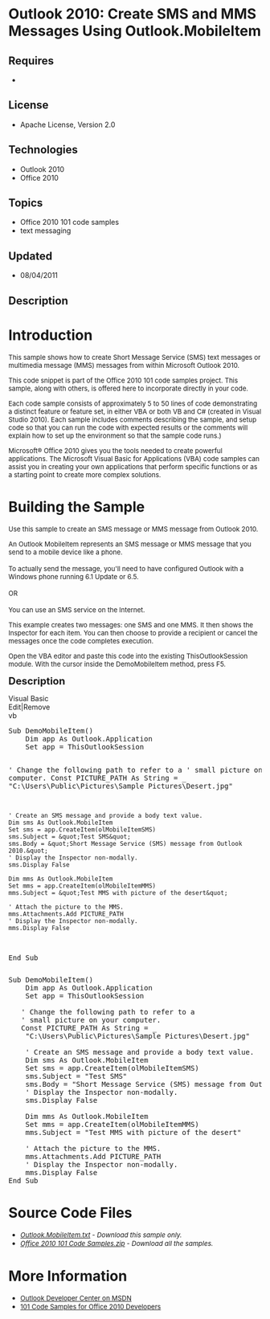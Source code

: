 # Outlook 2010: Create SMS and MMS Messages Using Outlook.MobileItem
## Requires
- 
## License
- Apache License, Version 2.0
## Technologies
- Outlook 2010
- Office 2010
## Topics
- Office 2010 101 code samples
- text messaging
## Updated
- 08/04/2011
## Description

<h1>Introduction</h1>
<p><span style="font-size:small">This sample shows how to create Short Message Service (SMS) text messages or multimedia message (MMS) messages from within Microsoft Outlook 2010.</span></p>
<p><span style="font-size:small">This code snippet is part of the Office 2010 101 code samples project. This sample, along with others, is offered here to incorporate directly in your code.</span></p>
<p><span style="font-size:small">Each code sample consists of approximately 5 to 50 lines of code demonstrating a distinct feature or feature set, in either VBA or both VB and C# (created in Visual Studio 2010). Each sample includes comments describing the
 sample, and setup code so that you can run the code with expected results or the comments will explain how to set up the environment so that the sample code runs.)</span></p>
<p><span style="font-size:small">Microsoft&reg; Office 2010 gives you the tools needed to create powerful applications. The Microsoft Visual Basic for Applications (VBA) code samples can assist you in creating your own applications that perform specific functions
 or as a starting point to create more complex solutions.</span></p>
<h1><span>Building the Sample</span></h1>
<p><span style="font-size:small">Use this sample to create an SMS message or MMS message from Outlook 2010.</span></p>
<p><span style="font-size:small">An Outlook MobileItem represents an SMS message or MMS message that you send to a mobile device like a phone.</span><br>
<br>
<span style="font-size:small">To actually send the message, you'll need to have configured Outlook with a Windows phone running 6.1 Update or 6.5.</span><br>
<br>
<span style="font-size:small">OR</span><br>
<br>
<span style="font-size:small">You can use an SMS service on the Internet.</span></p>
<p><span style="font-size:small">This example creates two messages: one SMS and one MMS. It then shows the Inspector for each item. You can then choose to provide a recipient or cancel the messages once the code completes execution.</span></p>
<p><span style="font-size:small">Open the VBA editor and paste this code into the existing ThisOutlookSession module. With the cursor inside the DemoMobileItem method, press F5.</span></p>
<p><span style="font-size:20px; font-weight:bold">Description</span></p>
<div class="scriptcode">
<div class="pluginEditHolder" pluginCommand="mceScriptCode">
<div class="title"><span>Visual Basic</span></div>
<div class="pluginLinkHolder"><span class="pluginEditHolderLink">Edit</span>|<span class="pluginRemoveHolderLink">Remove</span></div>
<span class="hidden">vb</span>
<pre class="hidden">Sub DemoMobileItem()
    Dim app As Outlook.Application
    Set app = ThisOutlookSession
    
   ' Change the following path to refer to a
   ' small picture on your computer.
   Const PICTURE_PATH As String = _
    &quot;C:\Users\Public\Pictures\Sample Pictures\Desert.jpg&quot;

    ' Create an SMS message and provide a body text value.
    Dim sms As Outlook.MobileItem
    Set sms = app.CreateItem(olMobileItemSMS)
    sms.Subject = &quot;Test SMS&quot;
    sms.Body = &quot;Short Message Service (SMS) message from Outlook 2010.&quot;
    ' Display the Inspector non-modally.
    sms.Display False
    
    Dim mms As Outlook.MobileItem
    Set mms = app.CreateItem(olMobileItemMMS)
    mms.Subject = &quot;Test MMS with picture of the desert&quot;
    
    ' Attach the picture to the MMS.
    mms.Attachments.Add PICTURE_PATH
    ' Display the Inspector non-modally.
    mms.Display False
End Sub</pre>
<div class="preview">
<pre class="vb"><span class="visualBasic__keyword">Sub</span>&nbsp;DemoMobileItem()&nbsp;
&nbsp;&nbsp;&nbsp;&nbsp;<span class="visualBasic__keyword">Dim</span>&nbsp;app&nbsp;<span class="visualBasic__keyword">As</span>&nbsp;Outlook.Application&nbsp;
&nbsp;&nbsp;&nbsp;&nbsp;<span class="visualBasic__keyword">Set</span>&nbsp;app&nbsp;=&nbsp;ThisOutlookSession&nbsp;
&nbsp;&nbsp;&nbsp;&nbsp;&nbsp;
&nbsp;&nbsp;&nbsp;<span class="visualBasic__com">'&nbsp;Change&nbsp;the&nbsp;following&nbsp;path&nbsp;to&nbsp;refer&nbsp;to&nbsp;a</span>&nbsp;
&nbsp;&nbsp;&nbsp;<span class="visualBasic__com">'&nbsp;small&nbsp;picture&nbsp;on&nbsp;your&nbsp;computer.</span>&nbsp;
&nbsp;&nbsp;&nbsp;<span class="visualBasic__keyword">Const</span>&nbsp;PICTURE_PATH&nbsp;<span class="visualBasic__keyword">As</span>&nbsp;<span class="visualBasic__keyword">String</span>&nbsp;=&nbsp;_&nbsp;
&nbsp;&nbsp;&nbsp;&nbsp;<span class="visualBasic__string">&quot;C:\Users\Public\Pictures\Sample&nbsp;Pictures\Desert.jpg&quot;</span>&nbsp;
&nbsp;
&nbsp;&nbsp;&nbsp;&nbsp;<span class="visualBasic__com">'&nbsp;Create&nbsp;an&nbsp;SMS&nbsp;message&nbsp;and&nbsp;provide&nbsp;a&nbsp;body&nbsp;text&nbsp;value.</span>&nbsp;
&nbsp;&nbsp;&nbsp;&nbsp;<span class="visualBasic__keyword">Dim</span>&nbsp;sms&nbsp;<span class="visualBasic__keyword">As</span>&nbsp;Outlook.MobileItem&nbsp;
&nbsp;&nbsp;&nbsp;&nbsp;<span class="visualBasic__keyword">Set</span>&nbsp;sms&nbsp;=&nbsp;app.CreateItem(olMobileItemSMS)&nbsp;
&nbsp;&nbsp;&nbsp;&nbsp;sms.Subject&nbsp;=&nbsp;<span class="visualBasic__string">&quot;Test&nbsp;SMS&quot;</span>&nbsp;
&nbsp;&nbsp;&nbsp;&nbsp;sms.Body&nbsp;=&nbsp;<span class="visualBasic__string">&quot;Short&nbsp;Message&nbsp;Service&nbsp;(SMS)&nbsp;message&nbsp;from&nbsp;Outlook&nbsp;2010.&quot;</span>&nbsp;
&nbsp;&nbsp;&nbsp;&nbsp;<span class="visualBasic__com">'&nbsp;Display&nbsp;the&nbsp;Inspector&nbsp;non-modally.</span>&nbsp;
&nbsp;&nbsp;&nbsp;&nbsp;sms.Display&nbsp;<span class="visualBasic__keyword">False</span>&nbsp;
&nbsp;&nbsp;&nbsp;&nbsp;&nbsp;
&nbsp;&nbsp;&nbsp;&nbsp;<span class="visualBasic__keyword">Dim</span>&nbsp;mms&nbsp;<span class="visualBasic__keyword">As</span>&nbsp;Outlook.MobileItem&nbsp;
&nbsp;&nbsp;&nbsp;&nbsp;<span class="visualBasic__keyword">Set</span>&nbsp;mms&nbsp;=&nbsp;app.CreateItem(olMobileItemMMS)&nbsp;
&nbsp;&nbsp;&nbsp;&nbsp;mms.Subject&nbsp;=&nbsp;<span class="visualBasic__string">&quot;Test&nbsp;MMS&nbsp;with&nbsp;picture&nbsp;of&nbsp;the&nbsp;desert&quot;</span>&nbsp;
&nbsp;&nbsp;&nbsp;&nbsp;&nbsp;
&nbsp;&nbsp;&nbsp;&nbsp;<span class="visualBasic__com">'&nbsp;Attach&nbsp;the&nbsp;picture&nbsp;to&nbsp;the&nbsp;MMS.</span>&nbsp;
&nbsp;&nbsp;&nbsp;&nbsp;mms.Attachments.Add&nbsp;PICTURE_PATH&nbsp;
&nbsp;&nbsp;&nbsp;&nbsp;<span class="visualBasic__com">'&nbsp;Display&nbsp;the&nbsp;Inspector&nbsp;non-modally.</span>&nbsp;
&nbsp;&nbsp;&nbsp;&nbsp;mms.Display&nbsp;<span class="visualBasic__keyword">False</span>&nbsp;
<span class="visualBasic__keyword">End</span>&nbsp;<span class="visualBasic__keyword">Sub</span></pre>
</div>
</div>
</div>
<h1><span>Source Code Files</span></h1>
<ul>
<li><span style="font-size:small"><em><em><a id="26107" href="/site/view/file/26107/1/Outlook.MobileItem.txt">Outlook.MobileItem.txt</a>&nbsp;- Download this sample only.<br>
</em></em></span></li><li><span style="font-size:small"><em><em><a id="26108" href="/site/view/file/26108/1/Office%202010%20101%20Code%20Samples.zip">Office 2010 101 Code Samples.zip</a>&nbsp;- Download all the samples.</em></em></span>
</li></ul>
<h1>More Information</h1>
<ul>
<li><span style="font-size:small"><a href="http://msdn.microsoft.com/en-us/office/aa905455">Outlook Developer Center on MSDN</a></span>
</li><li><span style="font-size:small"><a href="http://msdn.microsoft.com/en-us/office/hh360994">101 Code Samples for Office 2010 Developers</a></span>
</li></ul>
